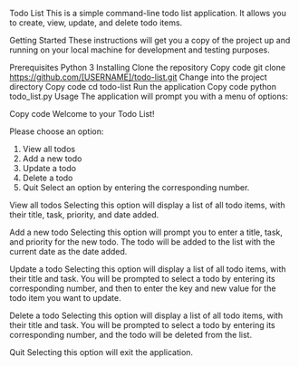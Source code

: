 Todo List
This is a simple command-line todo list application. It allows you to create, view, update, and delete todo items.

Getting Started
These instructions will get you a copy of the project up and running on your local machine for development and testing purposes.

Prerequisites
Python 3
Installing
Clone the repository
Copy code
git clone https://github.com/[USERNAME]/todo-list.git
Change into the project directory
Copy code
cd todo-list
Run the application
Copy code
python todo_list.py
Usage
The application will prompt you with a menu of options:

Copy code
Welcome to your Todo List!

Please choose an option:
1) View all todos
2) Add a new todo
3) Update a todo
4) Delete a todo
5) Quit
Select an option by entering the corresponding number.

View all todos
Selecting this option will display a list of all todo items, with their title, task, priority, and date added.

Add a new todo
Selecting this option will prompt you to enter a title, task, and priority for the new todo. The todo will be added to the list with the current date as the date added.

Update a todo
Selecting this option will display a list of all todo items, with their title and task. You will be prompted to select a todo by entering its corresponding number, and then to enter the key and new value for the todo item you want to update.

Delete a todo
Selecting this option will display a list of all todo items, with their title and task. You will be prompted to select a todo by entering its corresponding number, and the todo will be deleted from the list.

Quit
Selecting this option will exit the application.




